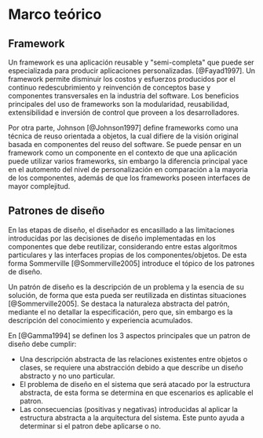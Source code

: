 # Marco teórico

## Framework

Un framework es una aplicación reusable y "semi-completa" que puede ser especializada para producir aplicaciones personalizadas. [@Fayad1997]. Un framework permite disminuir los costos y esfuerzos producidos por el continuo redescubrimiento y reinvención de conceptos base y componentes transversales en la industria del software.
Los beneficios principales del uso de frameworks son la modularidad, reusabilidad, extensibilidad e inversión de control que proveen a los desarrolladores.

Por otra parte, Johnson [@Johnson1997] define frameworks como una técnica de reuso orientada a objetos, la cual difiere de la visión original basada en componentes del reuso del software. Se puede pensar en un framework como un componente en el contexto de que una aplicación puede utilizar varios frameworks, sin embargo la diferencia principal yace en el automento del nivel de personalización en comparación a la mayoria de los componentes, además de que los frameworks poseen interfaces de mayor complejitud.

## Patrones de diseño

En las etapas de diseño, el diseñador es encasillado a las limitaciones introducidas por las decisiones de diseño implementadas en los componentes que debe reutilizar, considerando entre estas algoritmos particulares y las interfaces propias de los componentes/objetos. De esta forma Sommerville [@Sommerville2005] introduce el tópico de los patrones de diseño.

Un patrón de diseño es la descripción de un problema y la esencia de su solución, de forma que esta pueda ser reutilizada en distintas situaciones [@Sommerville2005]. Se destaca la naturaleza abstracta del patrón, mediante el no detallar la especificación, pero que, sin embargo es la descripción del conocimiento y experiencia acumulados.

En [@Gamma1994] se definen los 3 aspectos principales que un patron de diseño debe cumplir:

* Una descripción abstracta de las relaciones existentes entre objetos o clases, se requiere una abstracción debido a que describe un diseño abstracto y no uno particular.
* El problema de diseño en el sistema que será atacado por la estructura abstracta, de esta forma se determina en que escenarios es aplicable el patron.
* Las consecuencias (positivas y negativas) introducidas al aplicar la estructura abstracta a la arquitectura del sistema. Este punto ayuda a determinar si el patron debe aplicarse o no.
